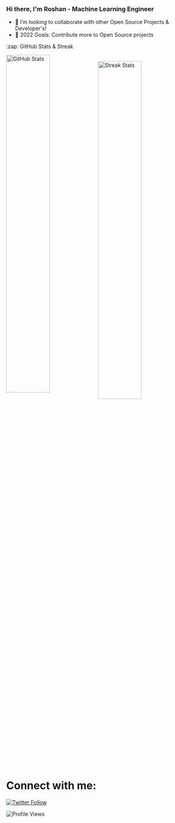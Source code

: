 ### Hi there, I'm Roshan - Machine Learning Engineer

- 👯 I’m looking to collaborate with other Open Source Projects & Developer's!
- 🥅 2022 Goals: Contribute more to Open Source projects


<summary>:zap: GitHub Stats & Streak</summary>

<p align="centre">
   <img align="left" alt="GitHub Stats" src="https://github-readme-stats.vercel.app/api?username=roshray&show_icons=true&hide_border=true" width=48%/>
  &nbsp; &nbsp; &nbsp; &nbsp;
   <img align="center" src="https://github-readme-streak-stats.herokuapp.com/?user=roshray&" alt="Streak Stats"  width="48%"/>
</p>
  
# Connect with me:


[![Twitter Follow](https://img.shields.io/twitter/follow/rosh_ray_?label=Follow&style=social)](https://twitter.com/rosh_ray_)


![Profile Views](https://gpvc.arturio.dev/roshray)<a href="https://github.com/roshray/roshray/actions"> </a>
